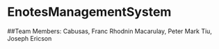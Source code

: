 ﻿# EnotesManagementSystem

##Team Members:
Cabusas, Franc Rhodnin
Macarulay, Peter Mark
Tiu, Joseph Ericson
